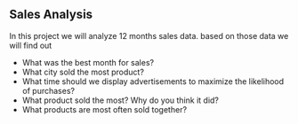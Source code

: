 ## Sales Analysis

In this project we will analyze 12 months sales data. based on those data we will find out

- What was the best month for sales?
- What city sold the most product?
- What time should we display advertisements to maximize the likelihood of purchases?
- What product sold the most? Why do you think it did?
- What products are most often sold together?
